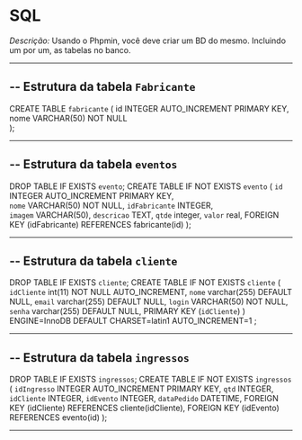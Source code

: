 # SQL

*Descrição:* Usando o Phpmin, você deve criar um BD do mesmo. Incluindo um por um, as tabelas no banco.


-- --------------------------------------------------------
--
   Estrutura da tabela `Fabricante`
--
CREATE TABLE `fabricante` (
    id INTEGER AUTO_INCREMENT PRIMARY KEY,  
    nome VARCHAR(50) NOT NULL   
);

- --------------------------------------------------------
--
   Estrutura da tabela `eventos`
--

DROP TABLE IF EXISTS `evento`;
CREATE TABLE IF NOT EXISTS `evento` (
    `id` INTEGER AUTO_INCREMENT PRIMARY KEY,  
    `nome` VARCHAR(50) NOT NULL, 
    `idFabricante` INTEGER,  
    `imagem` VARCHAR(50), 
    `descricao` TEXT, 
    `qtde` integer,
    `valor` real,
    FOREIGN KEY (idFabricante) REFERENCES fabricante(id) 
);

-- --------------------------------------------------------
--
   Estrutura da tabela `cliente`
--

DROP TABLE IF EXISTS `cliente`;
CREATE TABLE IF NOT EXISTS `cliente` (
    `idCliente` int(11) NOT NULL AUTO_INCREMENT,
    `nome` varchar(255) DEFAULT NULL,
    `email` varchar(255) DEFAULT NULL,
    `login` VARCHAR(50) NOT NULL,
    `senha` varchar(255) DEFAULT NULL,
    PRIMARY KEY (`idCliente`)
) ENGINE=InnoDB DEFAULT CHARSET=latin1 AUTO_INCREMENT=1 ;

-------------------------------------------------------------

--
   Estrutura da tabela `ingressos`
--

DROP TABLE IF EXISTS `ingressos`;
CREATE TABLE IF NOT EXISTS `ingressos` (
    `idIngresso` INTEGER AUTO_INCREMENT PRIMARY KEY,
    `qtd` INTEGER, 
    `idCliente` INTEGER,
    `idEvento` INTEGER,
    `dataPedido` DATETIME,
    FOREIGN KEY (idCliente) REFERENCES cliente(idCliente),
    FOREIGN KEY (idEvento) REFERENCES evento(id)
);

---------------------------------------------------------------




